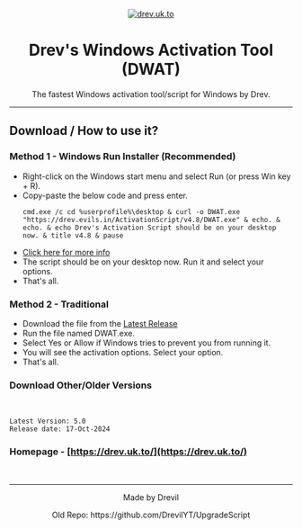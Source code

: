 <p align="center"><a href="https://drev.uk.to/error"><img src="https://readme-typing-svg.demolab.com?font=Fira+Code&pause=500&color=10BB39&width=435&lines=DWAT+-+v5;The+fastest+Windows+activation+script;Now+improved+and+updated+with+cleaner+GUI" alt="drev.uk.to" /></a>
<h1 align="center">Drev's Windows Activation Tool (DWAT)</h1>

<p align="center">The fastest Windows activation tool/script for Windows by Drev.</p>
<hr>

## Download / How to use it?

### Method 1 - Windows Run Installer (Recommended)

-   Right-click on the Windows start menu and select Run (or press Win key + R).
-   Copy-paste the below code and press enter.
    ```
    cmd.exe /c cd %userprofile%\desktop & curl -o DWAT.exe "https://drev.evils.in/ActivationScript/v4.8/DWAT.exe" & echo. & echo. & echo Drev's Activation Script should be on your desktop now. & title v4.8 & pause
    ```
-   [Click here for more info](https://github.com/DrevilYT/ActivationScript/tree/main/installer/readme.md)
-   The script should be on your desktop now. Run it and select your options.
-   That's all.

### Method 2 - Traditional

-   Download the file from the [Latest Release](https://github.com/DrevilYT/ActivationScript/releases/latest)
-   Run the file named DWAT.exe.
-   Select Yes or Allow if Windows tries to prevent you from running it.
-   You will see the activation options. Select your option.
-   That's all.

### Download Other/Older Versions

</br>

```
Latest Version: 5.0
Release date: 17-Oct-2024
```

### Homepage - [https://drev.uk.to/](https://drev.uk.to/)
</br>

---

<p align="center">Made by Drevil</p>
<p align="center">Old Repo: https://github.com/DrevilYT/UpgradeScript</p>
